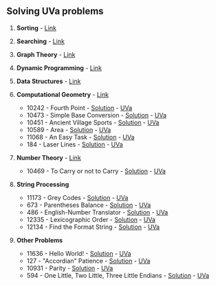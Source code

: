 Solving UVa problems
------
1. **Sorting** - [Link](http://www.algorithmist.com/index.php/Sorting)

2. **Searching** - [Link](http://www.algorithmist.com/index.php/Exhaustive_Search)

3. **Graph Theory** - [Link](http://www.algorithmist.com/index.php/Graph_Theory)

4. **Dynamic Programming** - [Link](http://www.algorithmist.com/index.php/Dynamic_Programming)

5. **Data Structures** - [Link](http://www.algorithmist.com/index.php/Data_Structures)

6. **Computational Geometry** - [Link](http://www.algorithmist.com/index.php/Computational_Geometry)
	* 10242 - Fourth Point - [Solution](https://github.com/wmaq/UVa/tree/master/Fourth%20Point) - [UVa](http://uva.onlinejudge.org/index.php?option=onlinejudge&page=show_problem&problem=1183)
	* 10473 - Simple Base Conversion - [Solution](https://github.com/wmaq/UVa/tree/master/Simple%20Base%20Conversion) - [UVa](http://uva.onlinejudge.org/index.php?option=com_onlinejudge&Itemid=8&page=show_problem&problem=1414)
	* 10451 - Ancient Village Sports - [Solution](https://github.com/wmaq/UVa/tree/master/Ancient%20Village%20Sports) - [UVa](http://uva.onlinejudge.org/index.php?option=com_onlinejudge&Itemid=8&page=show_problem&problem=1392)
	* 10589 - Area - [Solution](https://github.com/wmaq/UVa/tree/master/Area) - [UVa](http://uva.onlinejudge.org/index.php?option=onlinejudge&page=show_problem&problem=1530)
	* 11068 - An Easy Task - [Solution](https://github.com/wmaq/UVa/tree/master/Easy%20Task) - [UVa](http://uva.onlinejudge.org/index.php?option=onlinejudge&page=show_problem&problem=2009)
	* 184 - Laser Lines - [Solution](https://github.com/wmaq/UVa/tree/master/Laser%20Lines) - [UVa](http://uva.onlinejudge.org/index.php?option=com_onlinejudge&Itemid=8&page=show_problem&problem=120)

7. **Number Theory** - [Link](http://www.algorithmist.com/index.php/Number_Theory)
	* 10469 - To Carry or not to Carry - [Solution](https://github.com/wmaq/UVa/tree/master/Carry%20or%20not%20to%20carry) - [UVa](http://uva.onlinejudge.org/index.php?option=onlinejudge&page=show_problem&problem=1410)
	
8. **String Processing**
	* 11173 - Grey Codes - [Solution](https://github.com/wmaq/UVa/tree/master/Grey%20Codes) - [UVa](http://uva.onlinejudge.org/index.php?option=onlinejudge&page=show_problem&problem=2114)
	* 673 - Parentheses Balance - [Solution](https://github.com/wmaq/UVa/tree/master/ParenthesesBalance) - [UVa](http://uva.onlinejudge.org/index.php?option=com_onlinejudge&Itemid=8&page=show_problem&problem=614)
	* 486 - English-Number Translator - [Solution](https://github.com/wmaq/UVa/tree/master/English-Number%20Translator) - [UVa](http://uva.onlinejudge.org/index.php?option=com_onlinejudge&Itemid=8&page=show_problem&problem=427)
	* 12335 - Lexicographic Order - [Solution](https://github.com/wmaq/UVa/tree/master/Lexicographic%20Order) - [UVa](http://uva.onlinejudge.org/index.php?option=com_onlinejudge&Itemid=8&page=show_problem&problem=3757)
	* 12134 - Find the Format String - [Solution](https://github.com/wmaq/UVa/tree/master/Find%20the%20Format%20String) - [UVa](http://uva.onlinejudge.org/index.php?option=com_onlinejudge&Itemid=8&page=show_problem&problem=3286)

9. **Other Problems**
	* 11636 - Hello World! - [Solution](https://github.com/wmaq/UVa/tree/master/Hello%20World!) - [UVa](http://uva.onlinejudge.org/index.php?option=onlinejudge&page=show_problem&problem=2683)
	* 127 - "Accordian" Patience - [Solution](https://github.com/wmaq/UVa/tree/master/Accordian%20Patience) - [UVa](http://uva.onlinejudge.org/index.php?option=com_onlinejudge&Itemid=8&page=show_problem&problem=63)
	* 10931 - Parity - [Solution](https://github.com/wmaq/UVa/tree/master/Parity) - [UVa](http://uva.onlinejudge.org/index.php?option=onlinejudge&page=show_problem&problem=1872)
	* 594 - One Little, Two Little, Three Little Endians - [Solution](https://github.com/wmaq/UVa/tree/master/Accordian%20Patience) - [UVa](http://uva.onlinejudge.org/external/5/534.html)